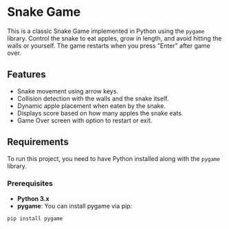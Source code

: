 # Snake Game

This is a classic Snake Game implemented in Python using the `pygame` library. Control the snake to eat apples, grow in length, and avoid hitting the walls or yourself. The game restarts when you press "Enter" after game over.

## Features
- Snake movement using arrow keys.
- Collision detection with the walls and the snake itself.
- Dynamic apple placement when eaten by the snake.
- Displays score based on how many apples the snake eats.
- Game Over screen with option to restart or exit.

## Requirements
To run this project, you need to have Python installed along with the `pygame` library.

### Prerequisites

- **Python 3.x**
- **pygame**: You can install pygame via pip:

```bash
pip install pygame
